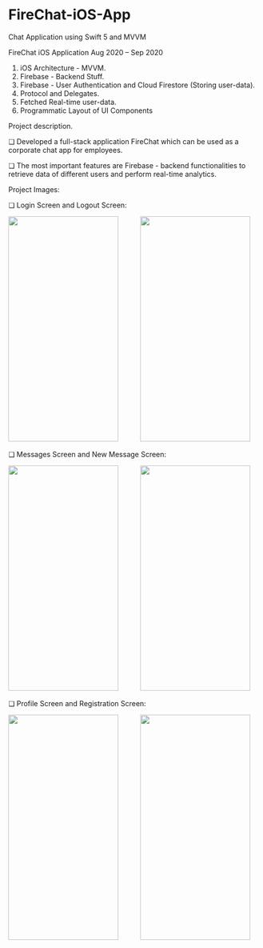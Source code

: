 # FireChat-iOS-App
Chat Application using Swift 5 and MVVM

FireChat iOS Application
Aug 2020 – Sep 2020

1. iOS Architecture - MVVM.
2. Firebase - Backend Stuff.
3. Firebase - User Authentication and Cloud Firestore (Storing user-data).
3. Protocol and Delegates.
4. Fetched Real-time user-data.
5. Programmatic Layout of UI Components

Project description.

❏ Developed a full-stack application FireChat which can be used as a corporate chat app for employees.

❏ The most important features are Firebase - backend functionalities to retrieve data of different users and perform real-time analytics.

Project Images:

❏ Login Screen and Logout Screen:

<img src="https://user-images.githubusercontent.com/61109207/127391731-7f2d0371-52dc-4ba3-a822-6534712ef648.png" width="220" height="450"> <img height="350" hspace="20"/><img src="https://user-images.githubusercontent.com/61109207/127394175-d9884573-1068-46e0-bb03-60d3dadaa325.png" width="220" height="450">

❏ Messages Screen and New Message Screen:

 <img src="https://user-images.githubusercontent.com/61109207/127395897-d3b80102-ba6a-4ff6-b689-b90d45ac0f47.png" width="220" height="450"> <img height="350" hspace="20"/><img src="https://user-images.githubusercontent.com/61109207/127396107-e8a732b2-b6c6-41d7-a9a7-47afbe471c72.png" width="220" height="450">

❏ Profile Screen and Registration Screen:

 <img src="https://user-images.githubusercontent.com/61109207/127396592-9351c30e-a62d-49ef-8693-f09ccad8d592.png" width="220" height="450"> <img height="350" hspace="20"/><img src="https://user-images.githubusercontent.com/61109207/127396797-2a228e52-0234-47db-be75-a5c2d79cd805.png" width="220" height="450">



